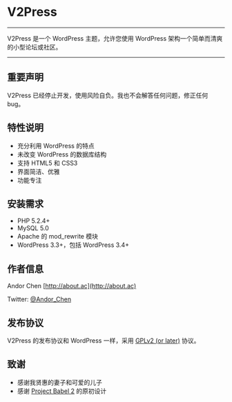 # V2Press

-------

V2Press 是一个 WordPress 主题，允许您使用 WordPress 架构一个简单而清爽的小型论坛或社区。

-------

## 重要声明

V2Press 已经停止开发，使用风险自负。我也不会解答任何问题，修正任何 bug。

## 特性说明

-   充分利用 WordPress 的特点
-   未改变 WordPress 的数据库结构
-   支持 HTML5 和 CSS3
-   界面简洁、优雅
-   功能专注

## 安装需求

- PHP 5.2.4+
- MySQL 5.0
- Apache 的 mod_rewrite 模块
- WordPress 3.3+，包括 WordPress 3.4+

## 作者信息

Andor Chen [http://about.ac](http://about.ac)

Twitter: [@Andor_Chen](https://twitter.com/#!/Andor_Chen)

## 发布协议

V2Press 的发布协议和 WordPress 一样，采用 [GPLv2 (or later)](http://wordpress.org/about/gpl/) 协议。

## 致谢

-   感谢我贤惠的妻子和可爱的儿子
-   感谢 [Project Babel 2](https://github.com/livid/v2ex) 的原初设计
